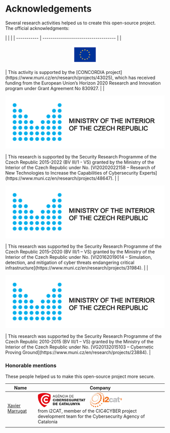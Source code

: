 # Acknowledgements
Several research activities helped us to create this open-source project. The official acknowledgments:

<div id="ack-table"></div>
|       |                           |
| ----------- | ------------------------------------ |
| <p align="center"><img src="../img/crp_eu.png" style="width: 82px; height: 60px"></p> | This activity is supported by the [CONCORDIA project](https://www.muni.cz/en/research/projects/43025), which has received funding from the European Union’s Horizon 2020 Research and Innovation program under Grant Agreement No 830927.  |
| <p align="center"><img src="../img/crp_mvcr.png"></p>        | This research is supported by the Security Research Programme of the Czech Republic 2015-2022 (BV III/1 - VS) granted by the Ministry of the Interior of the Czech Republic under No. [VI20202022158 – Research of New Technologies to Increase the Capabilities of Cybersecurity Experts](https://www.muni.cz/en/research/projects/48647). |
| <p align="center"><img src="../img/crp_mvcr.png"></p>    | This research was supported by the Security Research Programme of the Czech Republic 2015–2020 (BV III/1 – VS) granted by the Ministry of the Interior of the Czech Republic under No. [VI20162019014 – Simulation, detection, and mitigation of cyber threats endangering critical infrastructure](https://www.muni.cz/en/research/projects/31984). |
| <p align="center"><img src="../img/crp_mvcr.png"></p>    | This research was supported by the Security Research Programme of the Czech Republic 2010-2015 (BV III/1 – VS) granted by the Ministry of the Interior of the Czech Republic under No. [VG20132015103 – Cybernetic Proving Ground](https://www.muni.cz/en/research/projects/23884). |

### Honorable mentions
These people helped us to make this open-source project more secure.

| Name                                                          | Company                                                                                                                                                                                                                                                                        |
|---------------------------------------------------------------|--------------------------------------------------------------------------------------------------------------------------------------------------------------------------------------------------------------------------------------------------------------------------------|
| [Xavier Marrugat](https://www.linkedin.com/in/xaviermarrugat) | <img src="/img/acknowledgements/catal_logo_1.png" alt= “logo” width="150"> &nbsp;&nbsp; <img src="/img/acknowledgements/catal_logo_2.png" alt= “logo” width="100">  <br>from i2CAT, member of the CIC4CYBER project development team for the Cybersecurity Agency of Catalonia |
|                                                               |                                                                                                                                                                                                                                                                                |
